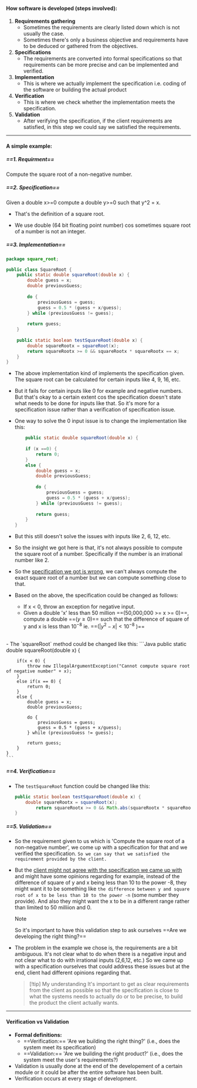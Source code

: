 #### How software is developed (steps involved):
1. **Requirements gathering**
	- Sometimes the requirements are clearly listed down which is not usually the case.
	- Sometimes there's only a business objective and requirements have to be deduced or gathered from the objectives.
2. **Specifications**
	- The requirements are converted into formal specifications so that requirements can be more precise and can be implemented and verified.
3. **Implementation**
	- This is where we actually implement the specification i.e. coding of the software or building the actual product
4. **Verification**
	- This is where we check whether the implementation meets the specification.
5. **Validation**
	- After verifying the specification, if the client requirements are satisfied, in this step we could say we satisfied the requirements.
---
#### **A simple example:**

##### ==1. Requirment==
Compute the square root of a non-negative number.

##### ==2. Specification==
Given a double x>=0 compute a double y>=0 such that y^2 = x.

- That's the definition of a square root.

- We use double (64 bit floating point number) cos sometimes square root of a number is not an integer.

##### ==3. Implementation==

```Java
package square_root;

public class SquareRoot {
	public static double squareRoot(double x) {
		double guess = x;
		double previousGuess;
		
		do {
			previousGuess = guess;
			guess = 0.5 * (guess + x/guess);
		} while (previousGuess != guess);
		
		return guess;
	}
	
	public static boolean testSquareRoot(double x) {
		double squareRootx = squareRoot(x);
		return squareRootx >= 0 && squareRootx * squareRootx == x;
	}
}
```
- The above implementation kind of implements the specification given. The square root can be calculated for certain inputs like 4, 9, 16, etc. 

- But it fails for certain inputs like 0 for example and negative numbers. But that's okay to a certain extent cos the specification doesn't state what needs to be done for inputs like that. So it's more for a specification issue rather than a verification of specification issue.

- One way to solve the 0 input issue is to change the implementation like this:
	``` Java
		public static double squareRoot(double x) {
		
		if (x ==0) {
			return 0;
		}
		else {
			double guess = x;
			double previousGuess;
			
			do {
				previousGuess = guess;
				guess = 0.5 * (guess + x/guess);
			} while (previousGuess != guess);
			
			return guess;
		}
	}
	```

- But this still doesn't solve the issues with inputs like 2, 6, 12, etc.

- So the insight we got here is that, it's not always possible to compute the square root of a number. Specifically if the number is an irrational number like 2. 

- So the <u>specification we got is wrong</u>, we can't always compute the exact square root of a number but we can compute something close to that.

- Based on the above, the specification could be changed as follows:
	- If x < 0, throw an exception for negative input.
	- Given a double 'x' less than 50 million ==(50,000,000 >= x >= 0)==, compute a double ==($y \geq 0$)== such that the difference of square of y and x is less than $10^{-8}$ ie. ==($| y^2 - x | < 10^{-8}$ )==
<br>
- The `squareRoot` method could be changed like this:
	```Java
	public static double squareRoot(double x) {
		
		if(x < 0) {
			throw new IllegalArgumentException("Cannot compute square root of negative number" + x);
		}
		else if(x == 0) {
			return 0;
		}
		else {
			double guess = x;
			double previousGuess;
			
			do {
				previousGuess = guess;
				guess = 0.5 * (guess + x/guess);
			} while (previousGuess != guess);
			
			return guess;
		}
	}
	```

##### ==4. Verification==
- The `testSquareRoot` function could be changed like this:
	```Java
	public static boolean testSquareRoot(double x) {
		double squareRootx = squareRoot(x);
			return squareRootx >= 0 && Math.abs(squareRootx * squareRootx - x) < Math.pow(10.0, -8);
	}
	```

##### ==5. Validation==
- So the requirement given to us which is 'Compute the square root of a non-negative number', we come up with a specification for that and we verified the specification. `So we can say that we satisfied the requirement provided by the client.`

- But the <u>client might not agree with the specification we came up with</u> and might have some opinions regarding for example, instead of the difference of square of y and x being less than 10 to the power -8, they might want it to be something like `the difference between y and square root of x to be less than 10 to the power -n` (some number they provide). And also they might want the x to be in a different range rather than limited to 50 milliion and 0. 
	> [!note]
	> So it's important to have this validation step to ask ourselves ==Are we developing the right thing?==
- The problem in the example we chose is, the requirements are a bit ambiguous. It's not clear what to do when there is a negative input and not clear what to do with irrational inputs (2,6,12, etc.) So we came up with a specification ourselves that could address these issues but at the end, client had different opinions regarding that.
	>[!tip] My understanding
	>It's important to get as clear requirements from the client as possible so that the specification is close to what the systems needs to actually do or to be precise, to build the product the client actually wants.
---
#### Verification vs Validation
- **Formal definitions:**
	- ==Verification:== 'Are we building the right thing?' (i.e., does the system meet its specification)
	- ==Validation:== 'Are we building the right product?' (i.e., does the system meet the user's requirements?)
- Validation is usually done at the end of the developement of a certain module or it could be after the entire software has been built.
- Verification occurs at every stage of development.